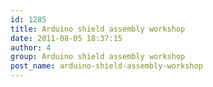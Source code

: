 ```yaml
---
id: 1285
title: Arduino shield assembly workshop
date: 2011-08-05 18:37:15
author: 4
group: Arduino shield assembly workshop
post_name: arduino-shield-assembly-workshop
---
```


